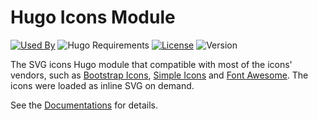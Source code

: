 # Hugo Icons Module

[![Used By](https://img.shields.io/badge/dynamic/json?color=success&label=used+by&query=repositories_humanize&logo=hugo&style=flat-square&url=https://api.razonyang.com/v1/github/dependents/razonyang/hugo-mod-icons)](https://github.com/razonyang/hugo-mod-icons/network/dependents)
![Hugo Requirements](https://img.shields.io/badge/dynamic/json?color=important&label=requirements&query=requirements&logo=hugo&style=flat-square&url=https://api.razonyang.com/v1/hugo/modules/github.com/razonyang/hugo-mod-icons)
[![License](https://img.shields.io/github/license/razonyang/hugo-mod-icons?style=flat-square)](https://github.com/razonyang/hugo-mod-icons/blob/main/LICENSE)
![Version](https://img.shields.io/badge/dynamic/json?color=blue&label=version&query=name&style=flat-square&url=https://api.razonyang.com/v1/github/tag/razonyang/hugo-mod-icons)

The SVG icons Hugo module that compatible with most of the icons' vendors, such as [Bootstrap Icons](https://icons.getbootstrap.com/), [Simple Icons](https://simpleicons.org/) and [Font Awesome](https://fontawesome.com/). The icons were loaded as inline SVG on demand.

See the [Documentations](https://hugo-icons.razonyang.com) for details.
